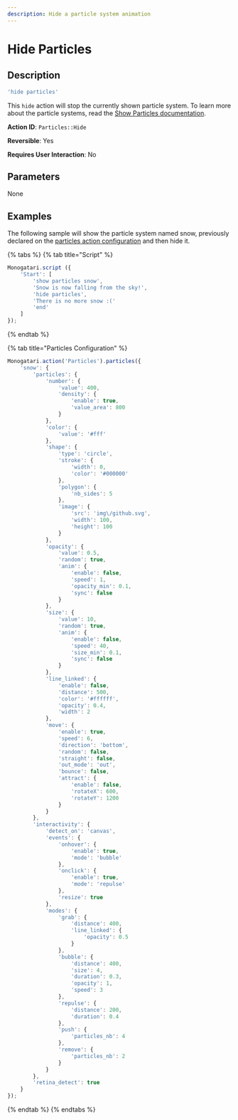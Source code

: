 ```yaml
---
description: Hide a particle system animation
---
```


# Hide Particles

## Description

```javascript
'hide particles'
```

This `hide` action will stop the currently shown particle system. To learn more about the particle systems, read the [Show Particles documentation](particles.md).

**Action ID**: `Particles::Hide`

**Reversible**: Yes

**Requires User Interaction**: No

## Parameters

None

## Examples

The following sample will show the particle system named snow, previously declared on the [particles action configuration](particles.md#configuration) and then hide it.

{% tabs %}
{% tab title="Script" %}
```javascript
Monogatari.script ({
    'Start': [
        'show particles snow',
        'Snow is now falling from the sky!',
        'hide particles',
        'There is no more snow :('
        'end'
    ] 
});
```
{% endtab %}

{% tab title="Particles Configuration" %}
```javascript
Monogatari.action('Particles').particles({
	'snow': {
		'particles': {
			'number': {
				'value': 400,
				'density': {
					'enable': true,
					'value_area': 800
				}
			},
			'color': {
				'value': '#fff'
			},
			'shape': {
				'type': 'circle',
				'stroke': {
					'width': 0,
					'color': '#000000'
				},
				'polygon': {
					'nb_sides': 5
				},
				'image': {
					'src': 'img\/github.svg',
					'width': 100,
					'height': 100
				}
			},
			'opacity': {
				'value': 0.5,
				'random': true,
				'anim': {
					'enable': false,
					'speed': 1,
					'opacity_min': 0.1,
					'sync': false
				}
			},
			'size': {
				'value': 10,
				'random': true,
				'anim': {
					'enable': false,
					'speed': 40,
					'size_min': 0.1,
					'sync': false
				}
			},
			'line_linked': {
				'enable': false,
				'distance': 500,
				'color': '#ffffff',
				'opacity': 0.4,
				'width': 2
			},
			'move': {
				'enable': true,
				'speed': 6,
				'direction': 'bottom',
				'random': false,
				'straight': false,
				'out_mode': 'out',
				'bounce': false,
				'attract': {
					'enable': false,
					'rotateX': 600,
					'rotateY': 1200
				}
			}
		},
		'interactivity': {
			'detect_on': 'canvas',
			'events': {
				'onhover': {
					'enable': true,
					'mode': 'bubble'
				},
				'onclick': {
					'enable': true,
					'mode': 'repulse'
				},
				'resize': true
			},
			'modes': {
				'grab': {
					'distance': 400,
					'line_linked': {
						'opacity': 0.5
					}
				},
				'bubble': {
					'distance': 400,
					'size': 4,
					'duration': 0.3,
					'opacity': 1,
					'speed': 3
				},
				'repulse': {
					'distance': 200,
					'duration': 0.4
				},
				'push': {
					'particles_nb': 4
				},
				'remove': {
					'particles_nb': 2
				}
			}
		},
		'retina_detect': true
	}
});
```
{% endtab %}
{% endtabs %}

